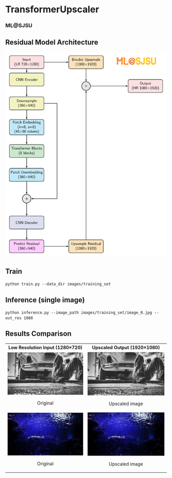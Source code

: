 # TransformerUpscaler
### ML@SJSU

## Residual Model Architecture
![Model Architecture](models/ResidualTransformer/architecture.png)

## Train
`python train.py --data_dir images/training_set`

## Inference (single image)
`python inference.py --image_path images/training_set/image_0.jpg --out_res 1080`

## Results Comparison

<table>
  <tr>
    <th style="text-align:center;">Low Resolution Input (1280×720)</th>
    <th style="text-align:center;">Upscaled Output (1920×1080)</th>
  </tr>
  <tr>
    <td style="text-align:center;">
      <div style="text-align:center;">
        <img src="models/ResidualTransformer/demo/input_1.png" alt="Low Resolution Image" style="width:400px;">
        <p>Original</p>
      </div>
    </td>
    <td style="text-align:center;">
      <div style="text-align:center;">
        <img src="models/ResidualTransformer/demo/output_1.png" alt="Upscaled Image" style="width:400px;">
        <p>Upscaled image</p>
      </div>
    </td>
  </tr>
  <tr>
    <td style="text-align:center;">
      <div style="text-align:center;">
        <img src="models/ResidualTransformer/demo/input_2.png" alt="Low Resolution Image" style="width:400px;">
        <p>Original</p>
      </div>
    </td>
    <td style="text-align:center;">
      <div style="text-align:center;">
        <img src="models/ResidualTransformer/demo/output_2.png" alt="Upscaled Image" style="width:400px;">
        <p>Upscaled image</p>
      </div>
    </td>
  </tr>
</table>